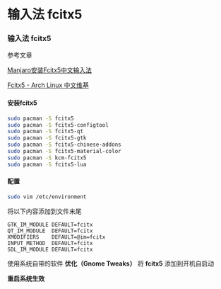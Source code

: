 # 输入法 fcitx5

### 输入法 fcitx5

参考文章

 [Manjaro安装Fcitx5中文输入法](https://zhuanlan.zhihu.com/p/468426138)

[Fcitx5 -  Arch Linux 中文维基](https://wiki.archlinuxcn.org/wiki/Fcitx5)

#### 安装fcitx5

```bash
sudo pacman -S fcitx5 
sudo pacman -S fcitx5-configtool  
sudo pacman -S fcitx5-qt
sudo pacman -S fcitx5-gtk
sudo pacman -S fcitx5-chinese-addons
sudo pacman -S fcitx5-material-color
sudo pacman -S kcm-fcitx5
sudo pacman -S fcitx5-lua
```

#### 配置 

```bash
sudo vim /etc/environment
```

将以下内容添加到文件末尾

```
GTK_IM_MODULE DEFAULT=fcitx
QT_IM_MODULE  DEFAULT=fcitx
XMODIFIERS    DEFAULT=@im=fcitx
INPUT_METHOD  DEFAULT=fcitx
SDL_IM_MODULE DEFAULT=fcitx
```

使用系统自带的软件 **优化（Gnome Tweaks）** 将 **fcitx5** 添加到开机自启动

**重启系统生效**

